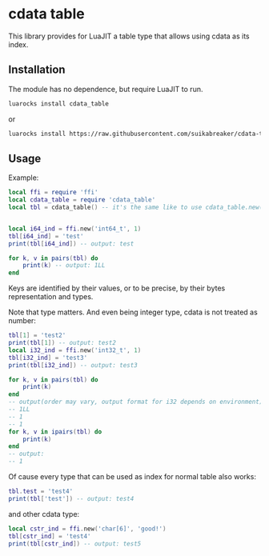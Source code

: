 # cdata table

This library provides for LuaJIT a table type that allows using cdata as its index.

## Installation

The module has no dependence, but require LuaJIT to run.

```bash
luarocks install cdata_table
```

or

```bash
luarocks install https://raw.githubusercontent.com/suikabreaker/cdata-table/master/cdata_table-1.0-1.rockspec
```

## Usage

Example:

```lua
local ffi = require 'ffi'
local cdata_table = require 'cdata_table'
local tbl = cdata_table() -- it's the same like to use cdata_table.new()


local i64_ind = ffi.new('int64_t', 1)
tbl[i64_ind] = 'test'
print(tbl[i64_ind]) -- output: test

for k, v in pairs(tbl) do
    print(k) -- output: 1LL
end
```

Keys are identified by their values, or to be precise, by their bytes representation and types.

Note that type matters. And even being integer type, cdata is not treated as number:

```lua
tbl[1] = 'test2'
print(tbl[1]) -- output: test2
local i32_ind = ffi.new('int32_t', 1)
tbl[i32_ind] = 'test3'
print(tbl[i32_ind]) -- output: test3

for k, v in pairs(tbl) do
    print(k)
end
-- output(order may vary, output format for i32 depends on environment):
-- 1LL
-- 1
-- 1
for k, v in ipairs(tbl) do
    print(k)
end
-- output:
-- 1
```

Of cause every type that can be used as index for normal table also works:

```lua
tbl.test = 'test4'
print(tbl['test']) -- output: test4
```

and other cdata type:

```lua
local cstr_ind = ffi.new('char[6]', 'good!')
tbl[cstr_ind] = 'test4'
print(tbl[cstr_ind]) -- output: test5
```
